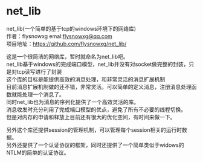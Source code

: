 # net_lib  
net_lib(一个简单的基于tcp的windows环境下的网络库)  
作者：flysnowxg emal:flysnowxg@qq.com  
项目地址：https://github.com/flysnowxg/net_lib/
  
这是一个很简洁的网络库，暂时就命名为net_lib吧。  
net_lib基于windows的完成端口模型，net_lib并没有对socket做完整的封装，只是对tcp读写进行了封装  
这个库的目标是能提供高效的消息处理，和非常灵活的消息扩展机制  
目前消息扩展机制做的还不错，非常灵活。可以简单的定义消息，注册消息处理函数就能处理一个消息了。  
同时net_lib也为消息的序列化提供了一个高效灵活的库。  
消息收发时充分利用了完成端口模型的优点，避免了所有不必要的线程切换。  
但是对内存的申请和释放上目前还有很大的优化空间，有时间来做一下。  
  
另外这个库还提供session的管理机制，可以管理每个session相关的运行时数据。  
另外还提供了一个认证协议的框架，同时还提供了一个简单类似于widows的NTLM的简单的认证协议。  
